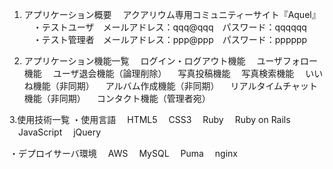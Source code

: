 1. アプリケーション概要
　アクアリウム専用コミュニティーサイト『Aquel』
　・テストユーザ　メールアドレス：qqq@qqq　パスワード：qqqqqq
　・テスト管理者　メールアドレス：ppp@ppp　パスワード：pppppp

2. アプリケーション機能一覧
　ログイン・ログアウト機能
　ユーザフォロー機能
　ユーザ退会機能（論理削除）
　写真投稿機能
　写真検索機能
　いいね機能（非同期）
　アルバム作成機能（非同期）
　リアルタイムチャット機能（非同期）
　コンタクト機能（管理者宛）

3.使用技術一覧
・使用言語
　HTML5
　CSS3
　Ruby
　Ruby on Rails
　JavaScript
　jQuery

・デプロイサーバ環境
　AWS
　MySQL
　Puma
　nginx
　
